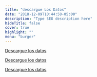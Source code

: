 ```yaml
---
title: "descargue Los Datos"
date: "2018-12-09T10:44:50-05:00"
description: "Type SEO description here"
hideTitle: false
cover: true
highlight: ""
menu: "burger"
---
```


[Descargue los datos](https//:datasketch.co)

[Descargue los datos](https//:datasketch.co)

[Descargue los datos](https//:datasketch.co)
